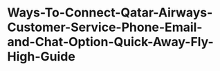 # Ways-To-Connect-Qatar-Airways-Customer-Service-Phone-Email-and-Chat-Option-Quick-Away-Fly-High-Guide